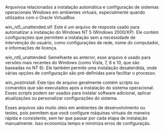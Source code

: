 Arquvivoa relacionados a instalação automática e configuração de sistemas operacionais Windows em ambientes virtuais, especialmente quando utilizados com o Oracle VirtualBox.

win_nt5_unattended.sif: Este é um arquivo de resposta usado para automatizar a instalação do Windows NT 5 (Windows 2000/XP). Ele contém configurações que permitem a instalação sem a necessidade de intervenção do usuário, como configurações de rede, nome do computador, e informações de licença.

win_nt6_unattended: Semelhante ao anterior, esse arquivo é usado para versões mais recentes do Windows (como Vista, 7, 8 e 10, que são baseadas no NT 6). Ele também permite uma instalação desatendida, onde várias opções de configuração são pré-definidas para facilitar o processo.

win_postinstall: Este tipo de arquivo geralmente contém scripts ou comandos que são executados após a instalação do sistema operacional. Esses scripts podem ser usados para instalar software adicional, aplicar atualizações ou personalizar configurações do sistema.

Esses arquivos são muito úteis em ambientes de desenvolvimento ou testes, pois permitem que você configure máquinas virtuais de maneira rápida e consistente, sem ter que passar por cada etapa de instalação manualmente. Isso economiza tempo e minimiza erros de configuração.



